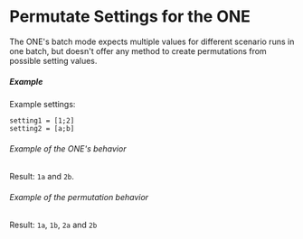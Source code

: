 # Permutate Settings for the ONE

The ONE's batch mode expects multiple values for different scenario runs in one
batch, but doesn't offer any method to create permutations from possible
setting values.

##### Example
Example settings:
```
setting1 = [1;2]
setting2 = [a;b]
```

###### Example of the ONE's behavior
Result: `1a` and `2b`.

###### Example of the permutation behavior
Result: `1a`, `1b`, `2a` and `2b`